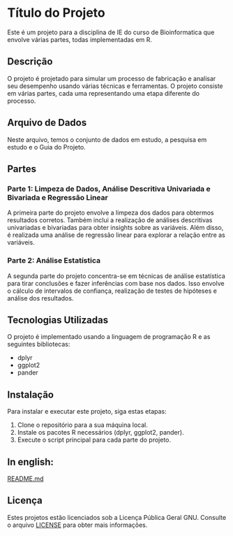 # Título do Projeto

Este é um projeto para a disciplina de IE do curso de Bioinformatica que envolve várias partes, todas implementadas em R.

## Descrição

O projeto é projetado para simular um processo de fabricação e analisar seu desempenho usando várias técnicas e ferramentas. O projeto consiste em várias partes, cada uma representando uma etapa diferente do processo.

## Arquivo de Dados

Neste arquivo, temos o conjunto de dados em estudo, a pesquisa em estudo e o Guia do Projeto.

## Partes

### Parte 1: Limpeza de Dados, Análise Descritiva Univariada e Bivariada e Regressão Linear

A primeira parte do projeto envolve a limpeza dos dados para obtermos resultados corretos. Também inclui a realização de análises descritivas univariadas e bivariadas para obter insights sobre as variáveis. Além disso, é realizada uma análise de regressão linear para explorar a relação entre as variáveis.

### Parte 2: Análise Estatística

A segunda parte do projeto concentra-se em técnicas de análise estatística para tirar conclusões e fazer inferências com base nos dados. Isso envolve o cálculo de intervalos de confiança, realização de testes de hipóteses e análise dos resultados.

## Tecnologias Utilizadas

O projeto é implementado usando a linguagem de programação R e as seguintes bibliotecas:

- dplyr
- ggplot2
- pander

## Instalação

Para instalar e executar este projeto, siga estas etapas:

1. Clone o repositório para a sua máquina local.
2. Instale os pacotes R necessários (dplyr, ggplot2, pander).
3. Execute o script principal para cada parte do projeto.

## In english:
[README.md](english/README.md)


## Licença

Estes projetos estão licenciados sob a Licença Pública Geral GNU. Consulte o arquivo [LICENSE](LICENSE) para obter mais informações.
